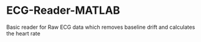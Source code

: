 # ECG-Reader-MATLAB
Basic reader for Raw ECG data which removes baseline drift and calculates the heart rate
